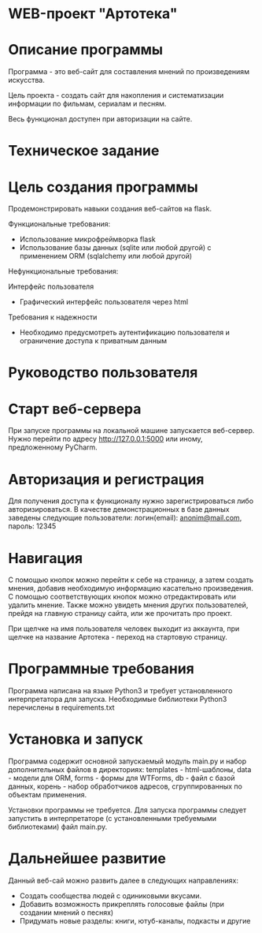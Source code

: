 WEB-проект "Артотека"
=

Описание программы
=
Программа - это веб-сайт для составления мнений по произведениям искусства.

Цель проекта - создать сайт для накопления и систематизации информации по фильмам, сериалам и песням.

Весь функционал доступен при авторизации на сайте.

Техническое задание
=
Цель создания программы
=
Продемонстрировать навыки создания веб-сайтов на flask.

Функциональные требования:
 - Использование микрофреймворка flask
 - Использование базы данных (sqlite или любой другой) с применением ORM (sqlalchemy или любой другой)

Нефункциональные требования:

Интерфейс пользователя
 - Графический интерфейс пользователя через html

Требования к надежности
 - Необходимо предусмотреть аутентификацию пользователя и ограничение доступа к приватным данным


Руководство пользователя
=
Старт веб-сервера
=
При запуске программы на локальной машине запускается веб-сервер. Нужно перейти по адресу http://127.0.0.1:5000 или иному, предложенному PyCharm.

Авторизация и регистрация
=
Для получения доступа к функционалу нужно зарегистрироваться либо авторизироваться.
В качестве демонстрационных в базе данных заведены следующие пользователи:
логин(email): anonim@mail.com, пароль: 12345

Навигация
=
С помощью кнопок можно перейти к себе на страницу, а затем создать мнения, добавив необходимую информацию касательно произведения. С помощью соответствующих кнопок можно отредактировать или удалить мнение. Также можно увидеть мнения других пользователей, прейдя на главную страницу сайта, или же прочитать про проект.

При щелчке на имя пользователя человек выходит из аккаунта, при щелчке на название Артотека - переход на стартовую страницу.

Программные требования
=
Программа написана на языке Python3 и требует установленного интерпретатора для запуска. Необходимые библиотеки Python3 перечислены в requirements.txt

Установка и запуск
=
Программа содержит основной запускаемый модуль main.py и набор дополнительных файлов в директориях: templates - html-шаблоны, data - модели для ORM, forms - формы для WTForms, db - файл с базой данных, корень - набор обработчиков адресов, сгруппированных по объектам применения.

Установки программы не требуется. Для запуска программы следует запустить в интерпретаторе (с установленными требуемыми библиотеками) файл main.py.

Дальнейшее развитие
=
Данный веб-сай можно развить далее в следующих направлениях:
 - Создать сообщества людей с одиниковыми вкусами.
 - Добавить возможность прикреплять голосовые файлы (при создании мнений о песнях)
 - Придумать новые разделы: книги, ютуб-каналы, подкасты и другие